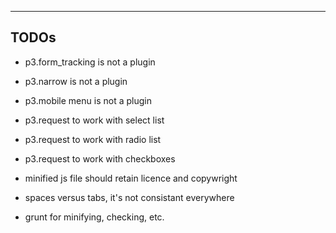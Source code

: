 ---------------------------------------
TODOs
---------------------------------------

+ p3.form_tracking is not a plugin
+ p3.narrow is not a plugin
+ p3.mobile menu is not a plugin
+ p3.request to work with select list
+ p3.request to work with radio list
+ p3.request to work with checkboxes

+ minified js file should retain licence and copywright
+ spaces versus tabs, it's not consistant everywhere

+ grunt for minifying, checking, etc.

